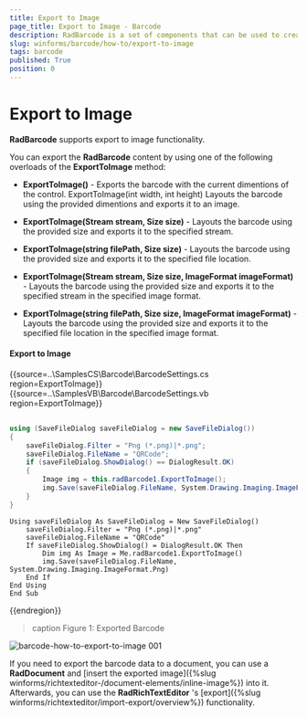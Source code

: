 ```yaml
---
title: Export to Image
page_title: Export to Image - Barcode
description: RadBarcode is a set of components that can be used to create, show and read barcodes. 
slug: winforms/barcode/how-to/export-to-image 
tags: barcode
published: True
position: 0 
---
```


# Export to Image

 **RadBarcode** supports export to image functionality.

You can export the **RadBarcode** content by using one of the following overloads of the **ExportToImage** method:

* **ExportToImage()** - Exports the barcode with the current dimentions of the control.
ExportToImage(int width, int height) 	Layouts the barcode using the provided dimentions and exports it to an image.

* **ExportToImage(Stream stream, Size size)** - Layouts the barcode using the provided size and exports it to the specified stream.

* **ExportToImage(string filePath, Size size)** - Layouts the barcode using the provided size and exports it to the specified file location.

* **ExportToImage(Stream stream, Size size, ImageFormat imageFormat)** - Layouts the barcode using the provided size and exports it to the specified stream in the specified image format.

* **ExportToImage(string filePath, Size size, ImageFormat imageFormat)** - Layouts the barcode using the provided size and exports it to the specified file location in the specified image format.

#### Export to Image

{{source=..\SamplesCS\Barcode\BarcodeSettings.cs region=ExportToImage}} 
{{source=..\SamplesVB\Barcode\BarcodeSettings.vb region=ExportToImage}} 

````C#
            
using (SaveFileDialog saveFileDialog = new SaveFileDialog())
{
    saveFileDialog.Filter = "Png (*.png)|*.png";
    saveFileDialog.FileName = "QRCode";
    if (saveFileDialog.ShowDialog() == DialogResult.OK)
    {
        Image img = this.radBarcode1.ExportToImage();
        img.Save(saveFileDialog.FileName, System.Drawing.Imaging.ImageFormat.Png);
    }
}

````
````VB.NET
Using saveFileDialog As SaveFileDialog = New SaveFileDialog()
    saveFileDialog.Filter = "Png (*.png)|*.png"
    saveFileDialog.FileName = "QRCode"
    If saveFileDialog.ShowDialog() = DialogResult.OK Then
        Dim img As Image = Me.radBarcode1.ExportToImage()
        img.Save(saveFileDialog.FileName, System.Drawing.Imaging.ImageFormat.Png)
    End If
End Using
End Sub

````

{{endregion}} 

>caption Figure 1: Exported Barcode

![barcode-how-to-export-to-image 001](images/barcode-how-to-export-to-image001.png)

If you need to export the barcode data to a document, you can use a __RadDocument__ and [insert the exported image]({%slug winforms/richtexteditor-/document-elements/inline-image%}) into it. Afterwards, you can use the __RadRichTextEditor__ 's [export]({%slug winforms/richtexteditor/import-export/overview%}) functionality.

 
        
